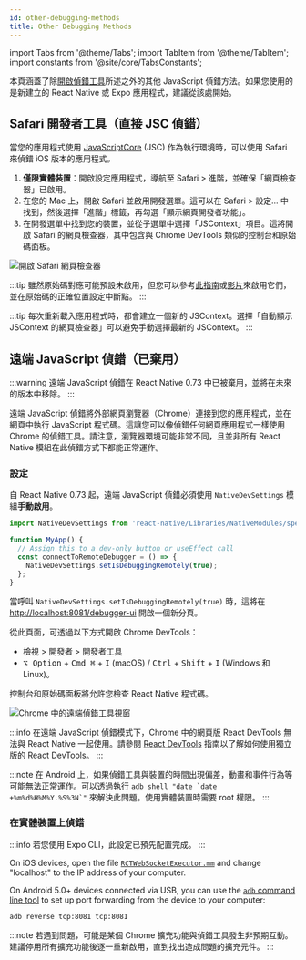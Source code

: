 ```yaml
---
id: other-debugging-methods
title: Other Debugging Methods
---
```


import Tabs from '@theme/Tabs'; import TabItem from '@theme/TabItem'; import constants from '@site/core/TabsConstants';

本頁涵蓋了除[開啟偵錯工具](./debugging#opening-the-debugger)所述之外的其他 JavaScript 偵錯方法。如果您使用的是新建立的 React Native 或 Expo 應用程式，建議從該處開始。

## Safari 開發者工具（直接 JSC 偵錯）

當您的應用程式使用 [JavaScriptCore](https://trac.webkit.org/wiki/JavaScriptCore) (JSC) 作為執行環境時，可以使用 Safari 來偵錯 iOS 版本的應用程式。

1. **僅限實體裝置**：開啟設定應用程式，導航至 Safari > 進階，並確保「網頁檢查器」已啟用。
2. 在您的 Mac 上，開啟 Safari 並啟用開發選單。這可以在 Safari > 設定... 中找到，然後選擇「進階」標籤，再勾選「顯示網頁開發者功能」。
3. 在開發選單中找到您的裝置，並從子選單中選擇「JSContext」項目。這將開啟 Safari 的網頁檢查器，其中包含與 Chrome DevTools 類似的控制台和原始碼面板。

![開啟 Safari 網頁檢查器](/docs/assets/debugging-safari-developer-tools.jpg)

:::tip
雖然原始碼對應可能預設未啟用，但您可以參考[此指南](https://blog.nparashuram.com/2019/10/debugging-react-native-ios-apps-with.html)或[影片](https://www.youtube.com/watch?v=GrGqIIz51k4)來啟用它們，並在原始碼的正確位置設定中斷點。
:::

:::tip
每次重新載入應用程式時，都會建立一個新的 JSContext。選擇「自動顯示 JSContext 的網頁檢查器」可以避免手動選擇最新的 JSContext。
:::

## 遠端 JavaScript 偵錯（已棄用）

:::warning
遠端 JavaScript 偵錯在 React Native 0.73 中已被棄用，並將在未來的版本中移除。
:::

遠端 JavaScript 偵錯將外部網頁瀏覽器（Chrome）連接到您的應用程式，並在網頁中執行 JavaScript 程式碼。這讓您可以像偵錯任何網頁應用程式一樣使用 Chrome 的偵錯工具。請注意，瀏覽器環境可能非常不同，且並非所有 React Native 模組在此偵錯方式下都能正常運作。

### 設定

自 React Native 0.73 起，遠端 JavaScript 偵錯必須使用 `NativeDevSettings` 模組**手動啟用**。

```js
import NativeDevSettings from 'react-native/Libraries/NativeModules/specs/NativeDevSettings';

function MyApp() {
  // Assign this to a dev-only button or useEffect call
  const connectToRemoteDebugger = () => {
    NativeDevSettings.setIsDebuggingRemotely(true);
  };
}
```

當呼叫 `NativeDevSettings.setIsDebuggingRemotely(true)` 時，這將在 [http://localhost:8081/debugger-ui](http://localhost:8081/debugger-ui) 開啟一個新分頁。

從此頁面，可透過以下方式開啟 Chrome DevTools：

- 檢視 > 開發者 > 開發者工具
- <kbd>⌥ Option</kbd> + <kbd>Cmd ⌘</kbd> + <kbd>I</kbd> (macOS) / <kbd>Ctrl</kbd> + <kbd>Shift</kbd> + <kbd>I</kbd> (Windows 和 Linux)。

控制台和原始碼面板將允許您檢查 React Native 程式碼。

![Chrome 中的遠端偵錯工具視窗](/docs/assets/debugging-chrome-remote-debugger.jpg)

:::info
在遠端 JavaScript 偵錯模式下，Chrome 中的網頁版 React DevTools 無法與 React Native 一起使用。請參閱 [React DevTools](./react-devtools) 指南以了解如何使用獨立版的 React DevTools。
:::

:::note
在 Android 上，如果偵錯工具與裝置的時間出現偏差，動畫和事件行為等可能無法正常運作。可以透過執行 ``adb shell "date `date +%m%d%H%M%Y.%S%3N`"`` 來解決此問題。使用實體裝置時需要 root 權限。
:::

### 在實體裝置上偵錯

:::info
若您使用 Expo CLI，此設定已預先配置完成。
:::

<Tabs groupId="platform" defaultValue={constants.defaultPlatform} values={constants.platforms} className="pill-tabs">
<TabItem value="ios">

On iOS devices, open the file [`RCTWebSocketExecutor.mm`](https://github.com/facebook/react-native/blob/master/packages/react-native/React/CoreModules/RCTWebSocketExecutor.mm) and change "localhost" to the IP address of your computer.

</TabItem>
<TabItem value="android">

On Android 5.0+ devices connected via USB, you can use the [`adb` command line tool](http://developer.android.com/tools/help/adb.html) to set up port forwarding from the device to your computer:

```sh
adb reverse tcp:8081 tcp:8081
```

</TabItem>
</Tabs>

:::note
若遇到問題，可能是某個 Chrome 擴充功能與偵錯工具發生非預期互動。建議停用所有擴充功能後逐一重新啟用，直到找出造成問題的擴充元件。
:::